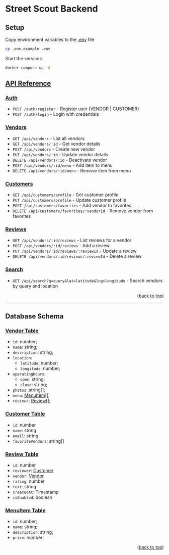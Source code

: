 # Street Scout Backend


## Setup

Copy environment variables to the [.env](.env) file

```bash
cp .env.example .env
```

Start the services

```bash
docker compose up -d
```

## [API Reference](http://localhost:8080/swagger-ui.html)

### [Auth](http://localhost:8080/auth)
- `POST /auth/register` - Register user (VENDOR | CUSTOMER)
- `POST /auth/login` - Login with credentials

### [Vendors](http://localhost:8080/api/vendors)
- `GET /api/vendors` - List all vendors
- `GET /api/vendors/:id` - Get vendor details
- `POST /api/vendors` - Create new vendor
- `PUT /api/vendors/:id` - Update vendor details
- `DELETE /api/vendors/:id` - Deactivate vendor
- `POST /api/vendors/:id/menu` - Add item to menu
- `DELETE /api/vendors/:id/menu` - Remove item from menu

### [Customers](http://localhost:8080/api/customers)
- `GET /api/customers/profile` - Get customer profile
- `PUT /api/customers/profile` - Update customer profile
- `POST /api/customers/favorites` - Add vendor to favorites
- `DELETE /api/customers/favorites/:vendorId` - Remove vendor from favorites

### [Reviews](http://localhost:8080/api/reviews)
- `GET /api/vendors/:id/reviews` - List reviews for a vendor
- `POST /api/vendors/:id/reviews` - Add a review
- `PUT /api/vendors/:id/reviews/:reviewId` - Update a review
- `DELETE /api/vendors/:id/reviews/:reviewId` - Delete a review

### [Search](http://localhost:8080/api/search)
- `GET /api/search?q=query&lat=latitude&lng=longitude` - Search vendors by query and location


<p align="right">(<a href="#readme-top">back to top</a>)</p>

---

<!-- Database Schema -->
## Database Schema

### [Vendor Table](src%2Fmain%2Fjava%2Fxyz%2Fstreetscout%2Fvendor%2Fentity%2FVendor.java)
- `id`: number;
- `name`: string;
- `description`: string;
- `location`:
    - `latitude`: number;
    - `longitude`: number;
- `operatingHours`:
    - `open`: string;
    - `close`: string;
- `photos`: string[];
- `menu`: [MenuItem](#menuitem-table)[];
- `reviews`: [Review](#review-table)[];

### [Customer Table]()
- `id`: number
- `name`: string
- `email`: string
- `favoriteVendors`: string[]

### [Review Table](src%2Fmain%2Fjava%2Fxyz%2Fstreetscout%2Freview%2Fentity%2FReview.java)
- `id`: number
- `reviewer`: [Customer](#customer-table)
- `vendor`: [Vendor](#vendor-table)
- `rating`: number
- `text`: string
- `createdAt`: Timestamp
- `isEnabled`: boolean

### [MenuItem Table](src%2Fmain%2Fjava%2Fxyz%2Fstreetscout%2Fvendor%2Fentity%2FMenuItem.java)
- `id`: number;
- `name`: string;
- `description`: string;
- `price`: number;

<p align="right">(<a href="#readme-top">back to top</a>)</p>